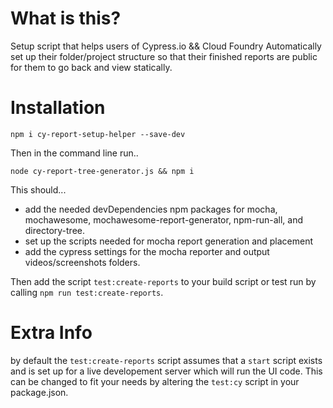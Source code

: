# What is this?

Setup script that helps users of Cypress.io && Cloud Foundry Automatically set up their folder/project structure so that their finished reports are public for them to go back and view statically. 

# Installation
`npm i cy-report-setup-helper --save-dev`

Then in the command line run..

`node cy-report-tree-generator.js && npm i`

This should...
- add the needed devDependencies npm packages for mocha, mochawesome, mochawesome-report-generator, npm-run-all, and directory-tree.
- set up the scripts needed for mocha report generation and placement
- add the cypress settings for the mocha reporter and output videos/screenshots folders.

Then add the script `test:create-reports` to your build script or test run by calling `npm run test:create-reports`. 

# Extra Info
by default the `test:create-reports` script assumes that a `start` script exists and is set up for a live developement server which will run the UI code. This can be changed to fit your needs by altering the `test:cy` script in your package.json.